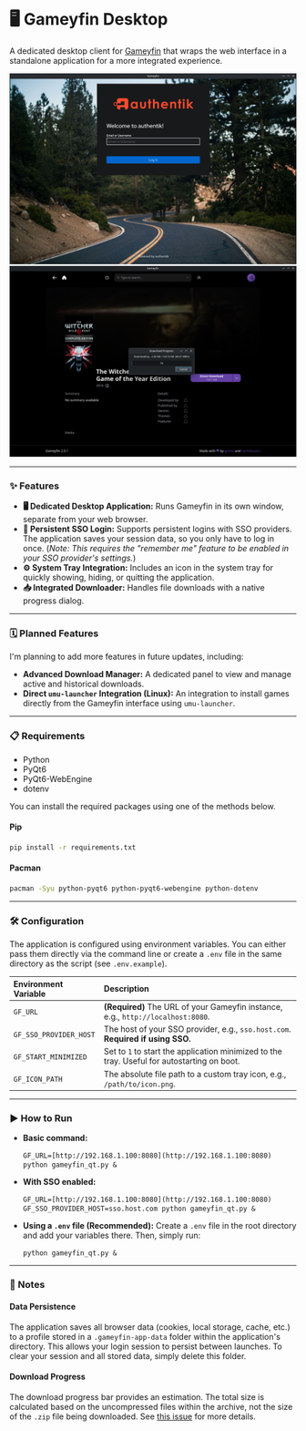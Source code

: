 # 🖥️ Gameyfin Desktop

A dedicated desktop client for [Gameyfin](https://github.com/gameyfin/gameyfin) that wraps the web interface in a standalone application for a more integrated experience.

<img src="preview2.png" alt="App preview" width="800">
<img src="preview.png" alt="App preview" width="800">

---
### ✨ Features

* **🖥️ Dedicated Desktop Application:** Runs Gameyfin in its own window, separate from your web browser.
* **🔑 Persistent SSO Login:** Supports persistent logins with SSO providers. The application saves your session data, so you only have to log in once. (*Note: This requires the "remember me" feature to be enabled in your SSO provider's settings.*)
* **⚙️ System Tray Integration:** Includes an icon in the system tray for quickly showing, hiding, or quitting the application.
* **📥 Integrated Downloader:** Handles file downloads with a native progress dialog.

---
### 🗓️ Planned Features

I'm planning to add more features in future updates, including:

* **Advanced Download Manager:** A dedicated panel to view and manage active and historical downloads.
* **Direct `umu-launcher` Integration (Linux):** An integration to install games directly from the Gameyfin interface using `umu-launcher`.

---
### 📋 Requirements

* Python
* PyQt6
* PyQt6-WebEngine
* dotenv 

You can install the required packages using one of the methods below.

#### Pip

```bash
pip install -r requirements.txt
```

#### Pacman
```bash
pacman -Syu python-pyqt6 python-pyqt6-webengine python-dotenv
```
---
### 🛠️ Configuration

The application is configured using environment variables. You can either pass them directly via the command line or create a `.env` file in the same directory as the script (see `.env.example`).

| Environment Variable | Description |
| :--- |:---|
| `GF_URL` | **(Required)** The URL of your Gameyfin instance, e.g., `http://localhost:8080`. |
| `GF_SSO_PROVIDER_HOST` | The host of your SSO provider, e.g., `sso.host.com`. **Required if using SSO.** |
| `GF_START_MINIMIZED` | Set to `1` to start the application minimized to the tray. Useful for autostarting on boot. |
| `GF_ICON_PATH` | The absolute file path to a custom tray icon, e.g., `/path/to/icon.png`. |

---
### ▶️ How to Run

* **Basic command:**
    ```
    GF_URL=[http://192.168.1.100:8080](http://192.168.1.100:8080) python gameyfin_qt.py &
    ```

* **With SSO enabled:**
    ```
    GF_URL=[http://192.168.1.100:8080](http://192.168.1.100:8080) GF_SSO_PROVIDER_HOST=sso.host.com python gameyfin_qt.py &
    ```

* **Using a `.env` file (Recommended):**
    Create a `.env` file in the root directory and add your variables there. Then, simply run:
    ```
    python gameyfin_qt.py &
    ```
---
### 📝 Notes

#### Data Persistence
The application saves all browser data (cookies, local storage, cache, etc.) to a profile stored in a `.gameyfin-app-data` folder within the application's directory. This allows your login session to persist between launches. To clear your session and all stored data, simply delete this folder.

#### Download Progress
The download progress bar provides an estimation. The total size is calculated based on the uncompressed files within the archive, not the size of the `.zip` file being downloaded. See [this issue](https://github.com/gameyfin/gameyfin/issues/707#issuecomment-2038166299) for more details.